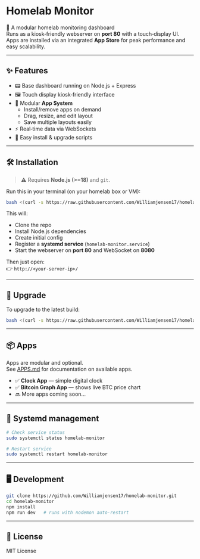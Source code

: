 # Homelab Monitor

🚀 A modular homelab monitoring dashboard  
Runs as a kiosk‑friendly webserver on **port 80** with a touch‑display UI.  
Apps are installed via an integrated **App Store** for peak performance and easy scalability.

---

## ✨ Features
- 📟 Base dashboard running on Node.js + Express
- 🖼️ Touch display kiosk‑friendly interface
- 🧩 Modular **App System**  
  - Install/remove apps on demand  
  - Drag, resize, and edit layout  
  - Save multiple layouts easily
- ⚡ Real‑time data via WebSockets
- 🔄 Easy install & upgrade scripts

---

## 🛠 Installation

> ⚠️ Requires **Node.js (>=18)** and `git`.

Run this in your terminal (on your homelab box or VM):

```bash
bash <(curl -s https://raw.githubusercontent.com/Williamjensen17/homelab-monitor/main/install.sh)
```

This will:
- Clone the repo
- Install Node.js dependencies
- Create initial config
- Register a **systemd service** (`homelab-monitor.service`)  
- Start the webserver on **port 80** and WebSocket on **8080**

Then just open:  
👉 `http://<your-server-ip>/`

---

## 🔄 Upgrade

To upgrade to the latest build:

```bash
bash <(curl -s https://raw.githubusercontent.com/Williamjensen17/homelab-monitor/main/upgrade.sh)
```

---

## 📦 Apps

Apps are modular and optional.  
See [APPS.md](APPS.md) for documentation on available apps.

- ✅ **Clock App** — simple digital clock
- ✅ **Bitcoin Graph App** — shows live BTC price chart
- 🔜 More apps coming soon...

---

## 🔌 Systemd management

```bash
# Check service status
sudo systemctl status homelab-monitor

# Restart service
sudo systemctl restart homelab-monitor
```

---

## 🖥️ Development

```bash
git clone https://github.com/Williamjensen17/homelab-monitor.git
cd homelab-monitor
npm install
npm run dev   # runs with nodemon auto-restart
```

---

## 📜 License

MIT License
